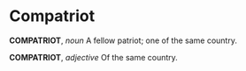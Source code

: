 # Compatriot

**COMPATRIOT**, _noun_ A fellow patriot; one of the same country.

**COMPATRIOT**, _adjective_ Of the same country.